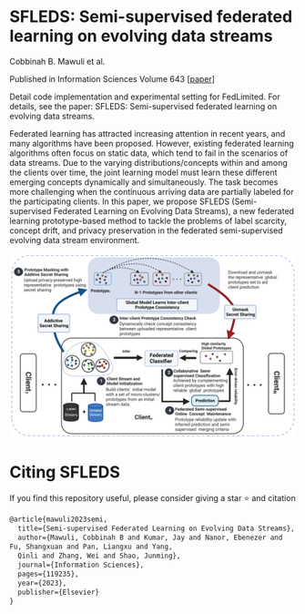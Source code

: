 # SFLEDS: Semi-supervised federated learning on evolving data streams
Cobbinah B. Mawuli et al. 

Published in Information Sciences Volume 643 [[paper]](https://www.sciencedirect.com/science/article/abs/pii/S0020025523008204)

Detail code implementation and experimental setting for FedLimited. For details, see the paper: SFLEDS: Semi-supervised federated learning on evolving data streams.

Federated learning has attracted increasing attention in recent years, and many algorithms have been proposed. However, existing federated learning algorithms often focus on static data, which tend to fail in the scenarios of data streams. Due to the varying distributions/concepts within and among the clients over time, the joint learning model must learn these different emerging concepts dynamically and simultaneously. The task becomes more challenging when the continuous arriving data are partially labeled for the participating clients. In this paper, we propose SFLEDS (Semi-supervised Federated Learning on Evolving Data Streams), a new federated learning prototype-based method to tackle the problems of label scarcity, concept drift, and privacy preservation in the federated semi-supervised evolving data stream environment.





![SFLEDS Framework](https://github.com/mvisionai/FedLimited/blob/main/asset/Framework.png)

# Citing SFLEDS
If you find this repository useful, please consider giving a star ⭐ and citation
```
@article{mawuli2023semi,
  title={Semi-supervised Federated Learning on Evolving Data Streams},
  author={Mawuli, Cobbinah B and Kumar, Jay and Nanor, Ebenezer and Fu, Shangxuan and Pan, Liangxu and Yang,
  Qinli and Zhang, Wei and Shao, Junming},
  journal={Information Sciences},
  pages={119235},
  year={2023},
  publisher={Elsevier}
}
```
